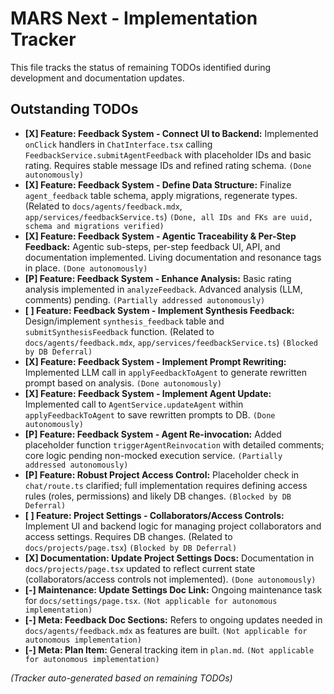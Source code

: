 # MARS Next - Implementation Tracker

This file tracks the status of remaining TODOs identified during development and documentation updates.

## Outstanding TODOs

*   **[X] Feature: Feedback System - Connect UI to Backend:** Implemented `onClick` handlers in `ChatInterface.tsx` calling `FeedbackService.submitAgentFeedback` with placeholder IDs and basic rating. Requires stable message IDs and refined rating schema. `(Done autonomously)`
*   **[X] Feature: Feedback System - Define Data Structure:** Finalize `agent_feedback` table schema, apply migrations, regenerate types. (Related to `docs/agents/feedback.mdx`, `app/services/feedbackService.ts`) `(Done, all IDs and FKs are uuid, schema and migrations verified)`
*   **[X] Feature: Feedback System - Agentic Traceability & Per-Step Feedback:** Agentic sub-steps, per-step feedback UI, API, and documentation implemented. Living documentation and resonance tags in place. `(Done autonomously)`
*   **[P] Feature: Feedback System - Enhance Analysis:** Basic rating analysis implemented in `analyzeFeedback`. Advanced analysis (LLM, comments) pending. `(Partially addressed autonomously)`
*   **[ ] Feature: Feedback System - Implement Synthesis Feedback:** Design/implement `synthesis_feedback` table and `submitSynthesisFeedback` function. (Related to `docs/agents/feedback.mdx`, `app/services/feedbackService.ts`) `(Blocked by DB Deferral)`
*   **[X] Feature: Feedback System - Implement Prompt Rewriting:** Implemented LLM call in `applyFeedbackToAgent` to generate rewritten prompt based on analysis. `(Done autonomously)`
*   **[X] Feature: Feedback System - Implement Agent Update:** Implemented call to `AgentService.updateAgent` within `applyFeedbackToAgent` to save rewritten prompts to DB. `(Done autonomously)`
*   **[P] Feature: Feedback System - Agent Re-invocation:** Added placeholder function `triggerAgentReinvocation` with detailed comments; core logic pending non-mocked execution service. `(Partially addressed autonomously)`
*   **[P] Feature: Robust Project Access Control:** Placeholder check in `chat/route.ts` clarified; full implementation requires defining access rules (roles, permissions) and likely DB changes. `(Blocked by DB Deferral)`
*   **[ ] Feature: Project Settings - Collaborators/Access Controls:** Implement UI and backend logic for managing project collaborators and access settings. Requires DB changes. (Related to `docs/projects/page.tsx`) `(Blocked by DB Deferral)`
*   **[X] Documentation: Update Project Settings Docs:** Documentation in `docs/projects/page.tsx` updated to reflect current state (collaborators/access controls not implemented). `(Done autonomously)`
*   **[-] Maintenance: Update Settings Doc Link:** Ongoing maintenance task for `docs/settings/page.tsx`. `(Not applicable for autonomous implementation)`
*   **[-] Meta: Feedback Doc Sections:** Refers to ongoing updates needed in `docs/agents/feedback.mdx` as features are built. `(Not applicable for autonomous implementation)`
*   **[-] Meta: Plan Item:** General tracking item in `plan.md`. `(Not applicable for autonomous implementation)`

*(Tracker auto-generated based on remaining TODOs)* 